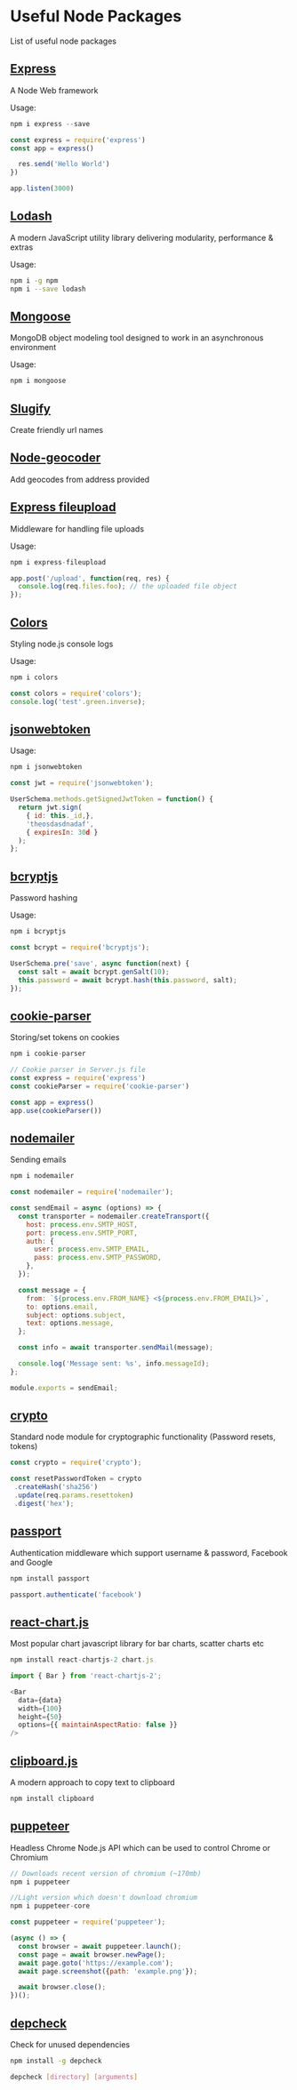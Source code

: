 # Useful Node Packages

List of useful node packages

## [Express](https://www.npmjs.com/package/express)

A Node Web framework

Usage:

``` javascript
npm i express --save

const express = require('express')
const app = express()

  res.send('Hello World')
})

app.listen(3000)
```

## [Lodash](https://www.npmjs.com/package/lodash)

A modern JavaScript utility library delivering modularity, performance & extras

Usage:

```bash
npm i -g npm
npm i --save lodash
```

## [Mongoose](https://www.npmjs.com/package/mongoose)

MongoDB object modeling tool designed to work in an asynchronous environment

Usage:

```bash
npm i mongoose
```

## [Slugify](https://www.npmjs.com/package/slugify)

Create friendly url names

## [Node-geocoder](https://www.npmjs.com/package/node-geocoder)

Add geocodes from address provided

## [Express fileupload](https://www.npmjs.com/package/express-fileupload)

Middleware for handling file uploads

Usage:

```javascript
npm i express-fileupload

app.post('/upload', function(req, res) {
  console.log(req.files.foo); // the uploaded file object
});
```

## [Colors](https://www.npmjs.com/package/colors)

Styling node.js console logs

Usage:

```javascript
npm i colors

const colors = require('colors');
console.log('test'.green.inverse);
```

## [jsonwebtoken](https://www.npmjs.com/package/jsonwebtoken)

Usage:

```javascript
npm i jsonwebtoken

const jwt = require('jsonwebtoken');

UserSchema.methods.getSignedJwtToken = function() {
  return jwt.sign(
    { id: this._id,},
    'theosdasdnadaf',
    { expiresIn: 30d }
  );
};
```

## [bcryptjs](https://www.npmjs.com/package/bcryptjs)

Password hashing

Usage:

```javascript
npm i bcryptjs

const bcrypt = require('bcryptjs');

UserSchema.pre('save', async function(next) {
  const salt = await bcrypt.genSalt(10);
  this.password = await bcrypt.hash(this.password, salt);
});
```

## [cookie-parser](https://www.npmjs.com/package/cookie-parser)

Storing/set tokens on cookies

```javascript
npm i cookie-parser

// Cookie parser in Server.js file
const express = require('express')
const cookieParser = require('cookie-parser')

const app = express()
app.use(cookieParser())
```

## [nodemailer](https://www.npmjs.com/package/nodemailer)

Sending emails

```javascript
npm i nodemailer

const nodemailer = require('nodemailer');

const sendEmail = async (options) => {
  const transporter = nodemailer.createTransport({
    host: process.env.SMTP_HOST,
    port: process.env.SMTP_PORT,
    auth: {
      user: process.env.SMTP_EMAIL,
      pass: process.env.SMTP_PASSWORD,
    },
  });

  const message = {
    from: `${process.env.FROM_NAME} <${process.env.FROM_EMAIL}>`,
    to: options.email,
    subject: options.subject,
    text: options.message,
  };

  const info = await transporter.sendMail(message);

  console.log('Message sent: %s', info.messageId);
};

module.exports = sendEmail;

```

## [crypto](https://nodejs.org/api/crypto.html#crypto_determining_if_crypto_support_is_unavailable)

Standard node module for cryptographic functionality (Password resets, tokens)

```javascript
const crypto = require('crypto');

const resetPasswordToken = crypto
 .createHash('sha256')
 .update(req.params.resettoken)
 .digest('hex');
```

## [passport](http://www.passportjs.org/packages/passport-google-oauth/)

Authentication middleware which support username & password, Facebook and Google

```javascript
npm install passport

passport.authenticate('facebook')
```

## [react-chart.js](http://jerairrest.github.io/react-chartjs-2/)

Most popular chart javascript library for bar charts, scatter charts etc

```javascript
npm install react-chartjs-2 chart.js

import { Bar } from 'react-chartjs-2';

<Bar
  data={data}
  width={100}
  height={50}
  options={{ maintainAspectRatio: false }}
/>
```

## [clipboard.js](https://clipboardjs.com/)

A modern approach to copy text to clipboard

```javascript
npm install clipboard
```

## [puppeteer](https://pptr.dev/)

Headless Chrome Node.js API which can be used to control Chrome or Chromium

```javascript
// Downloads recent version of chromium (~170mb)
npm i puppeteer

//Light version which doesn't download chromium
npm i puppeteer-core

const puppeteer = require('puppeteer');

(async () => {
  const browser = await puppeteer.launch();
  const page = await browser.newPage();
  await page.goto('https://example.com');
  await page.screenshot({path: 'example.png'});

  await browser.close();
})();
```

## [depcheck](https://www.npmjs.com/package/depcheck)

Check for unused dependencies

```bash
npm install -g depcheck

depcheck [directory] [arguments]
```
